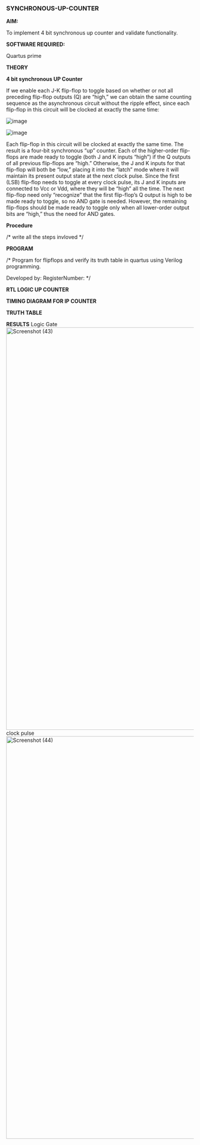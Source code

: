 ### SYNCHRONOUS-UP-COUNTER

**AIM:**

To implement 4 bit synchronous up counter and validate functionality.

**SOFTWARE REQUIRED:**

Quartus prime

**THEORY**

**4 bit synchronous UP Counter**

If we enable each J-K flip-flop to toggle based on whether or not all preceding flip-flop outputs (Q) are “high,” we can obtain the same counting sequence as the asynchronous circuit without the ripple effect, since each flip-flop in this circuit will be clocked at exactly the same time:

![image](https://github.com/naavaneetha/SYNCHRONOUS-UP-COUNTER/assets/154305477/d5db3fa0-e413-404c-b80e-b2f39d82e7e8)


![image](https://github.com/naavaneetha/SYNCHRONOUS-UP-COUNTER/assets/154305477/52cb61eb-d04b-442d-810c-31185a68410b)

Each flip-flop in this circuit will be clocked at exactly the same time.
The result is a four-bit synchronous “up” counter. Each of the higher-order flip-flops are made ready to toggle (both J and K inputs “high”) if the Q outputs of all previous flip-flops are “high.”
Otherwise, the J and K inputs for that flip-flop will both be “low,” placing it into the “latch” mode where it will maintain its present output state at the next clock pulse.
Since the first (LSB) flip-flop needs to toggle at every clock pulse, its J and K inputs are connected to Vcc or Vdd, where they will be “high” all the time.
The next flip-flop need only “recognize” that the first flip-flop’s Q output is high to be made ready to toggle, so no AND gate is needed.
However, the remaining flip-flops should be made ready to toggle only when all lower-order output bits are “high,” thus the need for AND gates.

**Procedure**

/* write all the steps invloved */

**PROGRAM**

/* Program for flipflops and verify its truth table in quartus using Verilog programming. 

Developed by: RegisterNumber:
*/

**RTL LOGIC UP COUNTER**

**TIMING DIAGRAM FOR IP COUNTER**

**TRUTH TABLE**

**RESULTS**
Logic Gate
<img width="1920" height="1080" alt="Screenshot (43)" src="https://github.com/user-attachments/assets/ee98d928-741e-4fa1-b3ed-2792f1b569b6" />
clock pulse
<img width="1920" height="1080" alt="Screenshot (44)" src="https://github.com/user-attachments/assets/a13e6dc7-a4e2-4385-9aa4-1c5e5f7162bc" />


